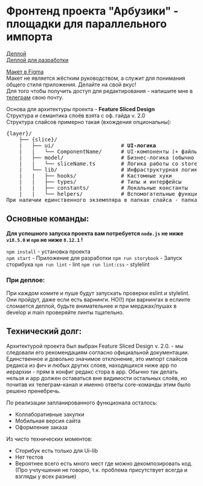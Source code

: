 # Фронтенд проекта "Арбузики" - площадки для параллельного импорта

[Деплой](https://watermelons-rmr.netlify.app)  
[Деплой для разработки](https://develop--watermelons-rmr.netlify.app)

[Макет в Figma](https://www.figma.com/file/4VxqFExw7rSdNK6HXFLe64/Watermelons?node-id=443%3A134)  
Макет не является жёстким руководством, а служит для понимания общего стиля приложения. Делайте на свой вкус!  
Для того чтобы получить доступ для редактирования - напишите мне в [телеграм](t.me/klimetzc) свою почту.

Основа для архитектуры проекта - **Feature Sliced Design**  
Структура и семантика слоёв взята с оф. гайда v. 2.0  
Структура слайсов примерно такая (вхождения опциональны):

<pre>
{layer}/
    ├── {slice}/
    |   ├── ui/                     # <b>UI-логика</b>
    |   |   └── ComponentName/      # UI-компоненты (+ файлы *.stories.tsx)
    |   ├── model/                  # Бизнес-логика (обычно работа со стейт-менеджером)
    |   |   └── sliceName.ts        # Логика работы со store  
    |   └── lib/                    # Инфраструктурная логика (utils/helpers/types)
    |   |   ├── hooks/              # Кастомные хуки
    |   |   ├── types/              # Типы и интерфейсы 
    |   |   ├── constants/          # Локальные константы
    |   |   └── helpers/            # Вспомогательные функции
При наличии единственного экземпляра в папках слайса - папка обычно опускается.       
</pre>

## Основные команды:

<strong>Для успешного запуска проекта вам потребуется `node.js` не ниже `v18.5.0` и `npm` не ниже `8.12.1` !</strong>

`npm install` - установка проекта  
`npm start` - Приложение для разработки
`npm run storybook` - Запуск сторибука
`npm run lint` - lint
`npm run lint:css` - stylelint

### При деплое:

При каждом комите и пуше будут запускать проверки eslint и stylelint. Они пройдут, даже если есть варнинги. НО(!) при варнингах в еслинте сломается деплой, будьте внимательнее и при мерджах/пушах в develop и main проверяйте линты тщательно.

## Технический долг:

Архитектурой проекта был выбран Feature Sliced Design v. 2.0. - мы следовали его рекомендациям согласно официальной документации. Единственное и довольно значимое отклонение, это импорт слайсов редакса из фич и любых других слоев, находящихся ниже app по иерархии - прям в конфиг редакс стора в app. Обычно так делать нельзя и app должен оставаться вне видимости остальных слоёв, но почитав их телеграм-канал и именно ответы core-команды этим было решено пренебречь.

По реализации запланированного функционала осталось:

- Коллаборативные закупки
- Мобильная версия сайта
- Оформление заказа

Из чисто технических моментов:

- Сторибук есть только для Ui-lib
- Нет тестов
- Вероятнее всего есть много мест где можно декомпозировать код. (Про учлучшения не говорю, т.к. проблема присутствует всегда и взгляды у всех разные)
